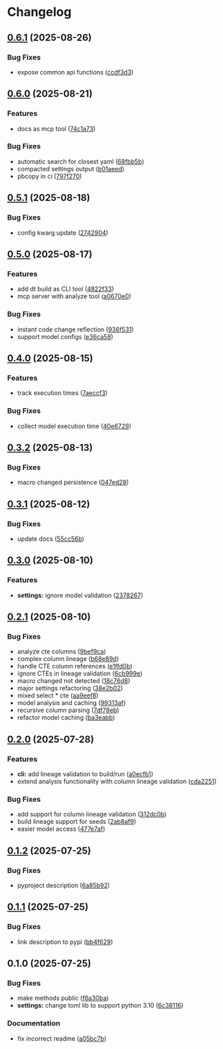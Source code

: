# Changelog

## [0.6.1](https://github.com/erikmunkby/dbt-toolbox/compare/v0.6.0...v0.6.1) (2025-08-26)


### Bug Fixes

* expose common api functions ([ccdf3d3](https://github.com/erikmunkby/dbt-toolbox/commit/ccdf3d3d667dfaa5effb02d37fdc3e6526bbfbcc))

## [0.6.0](https://github.com/erikmunkby/dbt-toolbox/compare/v0.5.1...v0.6.0) (2025-08-21)


### Features

* docs as mcp tool ([74c1a73](https://github.com/erikmunkby/dbt-toolbox/commit/74c1a732d263a3cfb94035577e6facfac65a3a52))


### Bug Fixes

* automatic search for closest yaml ([68fbb5b](https://github.com/erikmunkby/dbt-toolbox/commit/68fbb5b1522fbfd1a2c811cd1d74c216799ed168))
* compacted settings output ([b01aeed](https://github.com/erikmunkby/dbt-toolbox/commit/b01aeed7496ee0f231e20703e796326e3de7a460))
* pbcopy in ci ([797f270](https://github.com/erikmunkby/dbt-toolbox/commit/797f27006e29882b9ca148c2803e922f6d5f267a))

## [0.5.1](https://github.com/erikmunkby/dbt-toolbox/compare/v0.5.0...v0.5.1) (2025-08-18)


### Bug Fixes

* config kwarg update ([2742904](https://github.com/erikmunkby/dbt-toolbox/commit/27429047eb9708b27ca44b8235a4f36d8a12391a))

## [0.5.0](https://github.com/erikmunkby/dbt-toolbox/compare/v0.4.0...v0.5.0) (2025-08-17)


### Features

* add dt build as CLI tool ([4822f33](https://github.com/erikmunkby/dbt-toolbox/commit/4822f339b1d8ea4232078cd727e96a14a8ad5fb8))
* mcp server with analyze tool ([a0670e0](https://github.com/erikmunkby/dbt-toolbox/commit/a0670e04a8955be936e346c42d93c05e28f6ffbd))


### Bug Fixes

* instant code change reflection ([936f531](https://github.com/erikmunkby/dbt-toolbox/commit/936f531fcaba00fc22e328c88d2f9743aeee2be1))
* support model configs ([e36ca58](https://github.com/erikmunkby/dbt-toolbox/commit/e36ca58cab13ed30463fb6f93ed0e3dc0d745a04))

## [0.4.0](https://github.com/erikmunkby/dbt-toolbox/compare/v0.3.2...v0.4.0) (2025-08-15)


### Features

* track execution times ([7aeccf3](https://github.com/erikmunkby/dbt-toolbox/commit/7aeccf3b4b15741308ca5ed77d2bf87aa0a2fb4a))


### Bug Fixes

* collect model execution time ([40e6729](https://github.com/erikmunkby/dbt-toolbox/commit/40e67290b2395e34e2c214dbbe5aacfad8e6c212))

## [0.3.2](https://github.com/erikmunkby/dbt-toolbox/compare/v0.3.1...v0.3.2) (2025-08-13)


### Bug Fixes

* macro changed persistence ([047ed28](https://github.com/erikmunkby/dbt-toolbox/commit/047ed282f6d1d0836bddf9e3d9f4807e4725b918))

## [0.3.1](https://github.com/erikmunkby/dbt-toolbox/compare/v0.3.0...v0.3.1) (2025-08-12)


### Bug Fixes

* update docs ([55cc56b](https://github.com/erikmunkby/dbt-toolbox/commit/55cc56b60362ead919b6e3cfb33e588f1c37718c))

## [0.3.0](https://github.com/erikmunkby/dbt-toolbox/compare/v0.2.1...v0.3.0) (2025-08-10)


### Features

* **settings:** ignore model validation ([2378267](https://github.com/erikmunkby/dbt-toolbox/commit/23782676e7049a5a335f6c31dbbc5b6a66eb70af))

## [0.2.1](https://github.com/erikmunkby/dbt-toolbox/compare/v0.2.0...v0.2.1) (2025-08-10)


### Bug Fixes

* analyze cte columns ([9bef9ca](https://github.com/erikmunkby/dbt-toolbox/commit/9bef9ca89d9031769e9f5a3f044f4d6f619c160b))
* complex column lineage ([b68e89d](https://github.com/erikmunkby/dbt-toolbox/commit/b68e89de153ffbeb14332cdb7f7ad87df27896c9))
* handle CTE column references ([e1ffd0b](https://github.com/erikmunkby/dbt-toolbox/commit/e1ffd0b55a0160e767fbbc80dea1888fccca790b))
* ignore CTEs in lineage validation ([6cb999e](https://github.com/erikmunkby/dbt-toolbox/commit/6cb999e39b39b7b5eb5f03691cfd990b0c2b1eac))
* macro changed not detected ([18c76d8](https://github.com/erikmunkby/dbt-toolbox/commit/18c76d8076dc49711315329b7fbcc7f4bfcd7148))
* major settings refactoring ([38e2b02](https://github.com/erikmunkby/dbt-toolbox/commit/38e2b023108a8fe204ea8baece46dca375e7ab47))
* mixed select * cte ([aa9eef8](https://github.com/erikmunkby/dbt-toolbox/commit/aa9eef87d75b0334783043500856d5c4166ef32f))
* model analysis and caching ([99313af](https://github.com/erikmunkby/dbt-toolbox/commit/99313af40b46e4dea30fd769b836eeae9eca519a))
* recursive column parsing ([7df78eb](https://github.com/erikmunkby/dbt-toolbox/commit/7df78eb8f76d0080d4372afc101a9d737d272bba))
* refactor model caching ([ba3eabb](https://github.com/erikmunkby/dbt-toolbox/commit/ba3eabb53a186419b0ecb73f995dbb18bd30cab9))

## [0.2.0](https://github.com/erikmunkby/dbt-toolbox/compare/v0.1.2...v0.2.0) (2025-07-28)


### Features

* **cli:** add lineage validation to build/run ([a0ecfb1](https://github.com/erikmunkby/dbt-toolbox/commit/a0ecfb15a1de4e07750917cdac52b57f395d8122))
* extend analysis functionality with column lineage validation ([cda2251](https://github.com/erikmunkby/dbt-toolbox/commit/cda2251f750b29699d5ffb34505e820a25eef504))


### Bug Fixes

* add support for column lineage validation ([312dc0b](https://github.com/erikmunkby/dbt-toolbox/commit/312dc0b9477caf87334dfa6bf7e0964370264e3d))
* build lineage support for seeds ([2ab8af9](https://github.com/erikmunkby/dbt-toolbox/commit/2ab8af9d5eb5b2c109f522dd4fede48a745dc0cb))
* easier model access ([477e7af](https://github.com/erikmunkby/dbt-toolbox/commit/477e7af8c5874eec385faf7f91859d4615d2b0df))

## [0.1.2](https://github.com/erikmunkby/dbt-toolbox/compare/v0.1.1...v0.1.2) (2025-07-25)


### Bug Fixes

* pyproject description ([6a85b92](https://github.com/erikmunkby/dbt-toolbox/commit/6a85b92d43ac2d316e5aaa401b01e365250e9529))

## [0.1.1](https://github.com/erikmunkby/dbt-toolbox/compare/v0.1.0...v0.1.1) (2025-07-25)


### Bug Fixes

* link description to pypi ([bb4f629](https://github.com/erikmunkby/dbt-toolbox/commit/bb4f6294f04ab30c3474beba0ea0756f95f5c634))

## 0.1.0 (2025-07-25)


### Bug Fixes

* make methods public ([f6a30ba](https://github.com/erikmunkby/dbt-toolbox/commit/f6a30ba99b4502f7702275af7dd4251bb77b9b8f))
* **settings:** change toml lib to support python 3.10 ([6c38116](https://github.com/erikmunkby/dbt-toolbox/commit/6c38116656e042e9ac81fc46b235a544a8e78841))


### Documentation

* fix incorrect readme ([a05bc7b](https://github.com/erikmunkby/dbt-toolbox/commit/a05bc7be5090b3f92165f6f21b7b89fd1989afbb))
